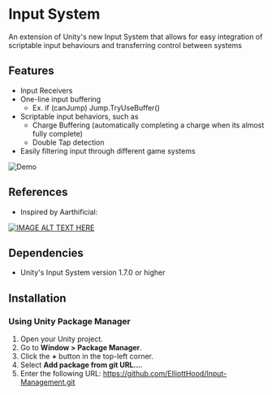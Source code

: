 # Input System

An extension of Unity's new Input System that allows for easy integration of scriptable input behaviours and transferring control between systems

## Features

- Input Receivers
- One-line input buffering
    - Ex. if (canJump) Jump.TryUseBuffer()
- Scriptable input behaviors, such as 
    - Charge Buffering (automatically completing a charge when its almost fully complete)
    - Double Tap detection
- Easily filtering input through different game systems

![Demo](./GithubResources/Demo1.gif)

## References

- Inspired by Aarthificial: 

[![IMAGE ALT TEXT HERE](https://img.youtube.com/vi/pOEyYwKtHJo/0.jpg)](https://www.youtube.com/watch?v=pOEyYwKtHJo)

## Dependencies

- Unity's Input System version 1.7.0 or higher

## Installation

### Using Unity Package Manager

1. Open your Unity project.
2. Go to **Window > Package Manager**.
3. Click the **+** button in the top-left corner.
4. Select **Add package from git URL...**.
5. Enter the following URL: https://github.com/ElliottHood/Input-Management.git